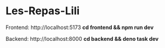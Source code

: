 # Les-Repas-Lili
 
Frontend: http://localhost:5173 **cd frontend && npm run dev**

Backend: http://localhost:8000 **cd backend && deno task dev**


